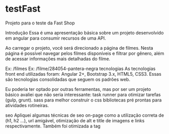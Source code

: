 
# testFast
Projeto para o teste da Fast Shop

Introdução
Essa é uma apresentação básica sobre um projeto desenvolvido em angular para consumir recursos de uma API.

Ao carregar o projeto, você será direcionado a página de filmes. Nesta página é possível navegar pelos filmes disponíveis e filtrar por gênero, além de acessar informações mais detalhadas do filme.

Ex: /filmes
Ex: /filme/284054-pantera-negra
tecnologias
As tecnologias front end utilizadas foram: Angular  2+, Bootstrap 3.x, HTML5, CSS3. 
Essas são tecnologias consolidadas que seguem os padrões web.

Eu poderia ter optado por outras ferramentas, mas por ser um projeto básico avaliei que não seria interessante: 
task runner para otimizar tarefas (gulp, grunt). 
sass para melhor construir o css
bibliotecas pré prontas para atividades rotineiras.

seo
Apliquei algumas técnicas de seo on-page como a utilização correta de (h1, h2 ...), 
url amigável, otimização de alt e title de imagens e links respectivamente. Também foi otimizada a tag <title>.

Por este ser um projeto básico ficaram de foram outras técnicas de seo on-page e itens como usabilidade, velocidade do site, etc.
